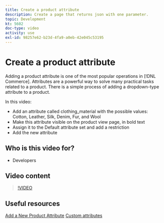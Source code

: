 ```yaml
---
title: Create a product attribute
description: Create a page that returns json with one parameter.
topic: Development
kt: 5602
doc-type: video
activity: use
exl-id: 98257e62-b23d-4fa9-a0eb-42e045c53195
---
```

# Create a product attribute

Adding a product attribute is one of the most popular operations in [!DNL Commerce]. Attributes are a powerful way to solve many practical tasks related to a product. There is a simple process of adding a dropdown-type attribute to a product.

In this video:

- Add an attribute called clothing_material with the possible values: Cotton, Leather, Silk, Denim, Fur, and Wool
- Make this attribute visible on the product view page, in bold text
- Assign it to the Default attribute set and add a restriction
- Add the new attribute

## Who is this video for?

- Developers
  
## Video content

>[!VIDEO](https://video.tv.adobe.com/v/35789?quality=12&learn=on)

## Useful resources

[Add a New Product Attribute](https://devdocs.magento.com/videos/fundamentals/add-new-product-attribute/)
[Custom attributes](https://devdocs.magento.com/guides/v2.4/howdoi/custom-attributes/introduction.html)
